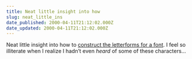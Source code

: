 ```yaml
---
title: Neat little insight into how
slug: neat_little_ins
date_published: 2000-04-11T21:12:02.000Z
date_updated: 2000-04-11T21:12:02.000Z
---
```


Neat little insight into how to [construct the letterforms for a font](http://www.microsoft.com/typography/developers/fdsspec/default.htm). I feel so illiterate when I realize I hadn’t even *heard* of some of these characters…

